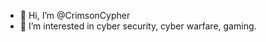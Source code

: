 - 👋 Hi, I’m @CrimsonCypher
- 👀 I’m interested in cyber security, cyber warfare, gaming.
  
<!---
CrimsonCypher/CrimsonCypher is a ✨ special ✨ repository because its `README.md` (this file) appears on your GitHub profile.
You can click the Preview link to take a look at your changes.
--->
